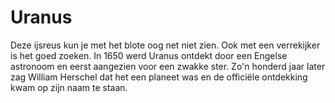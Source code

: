 # Uranus

Deze ijsreus kun je met het blote oog net niet zien. Ook met een verrekijker is
het goed zoeken. In 1650 werd Uranus ontdekt door een Engelse astronoom en eerst
aangezien voor een zwakke ster. Zo'n honderd jaar later zag William Herschel dat
het een planeet was en de officiële ontdekking kwam op zijn naam te staan.
